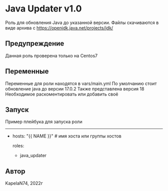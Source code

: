 Java Updater v1.0
=========

Роль для обновления Java до указанной версии.
Файлы скачиваются в виде архива с https://openjdk.java.net/projects/jdk/

Предупреждение
------------

Данная роль проверена только на Centos7

Переменные
--------------

Переменные для роли находятся в vars/main.yml 
По умолчанию стоит обновление java до версии 17.0.2
Также представлена версия 18
Необходимое раскоментировать или добавить своё

Запуск
----------------

Пример плейбука для запуска роли

---
- hosts: "{{ NAME }}"  # имя хоста или группы хостов

  roles:
    - java_updater


Автор
------------------

KapelaN74, 2022г
